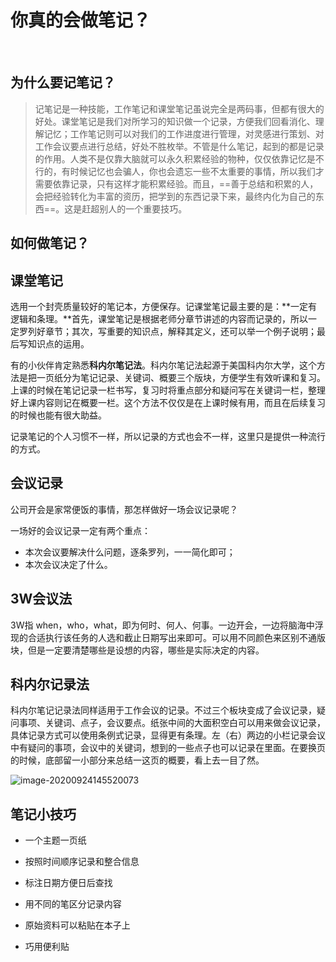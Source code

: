 



# 你真的会做笔记？

​		

## 为什么要记笔记？

> ​		记笔记是一种技能，工作笔记和课堂笔记虽说完全是两码事，但都有很大的好处。课堂笔记是我们对所学习的知识做一个记录，方便我们回看消化、理解记忆；工作笔记则可以对我们的工作进度进行管理，对灵感进行策划、对工作会议要点进行总结，好处不胜枚举。不管是什么笔记，起到的都是记录的作用。
> ​    	人类不是仅靠大脑就可以永久积累经验的物种，仅仅依靠记忆是不行的，有时候记忆也会骗人，你也会遗忘一些不太重要的事情，所以我们才需要依靠记录，只有这样才能积累经验。而且，==善于总结和积累的人，会把经验转化为丰富的资历，把学到的东西记录下来，最终内化为自己的东西==。这是赶超别人的一个重要技巧。



## 如何做笔记？

## 课堂笔记

选用一个封壳质量较好的笔记本，方便保存。记课堂笔记最主要的是：**一定有逻辑和条理。**首先，课堂笔记是根据老师分章节讲述的内容而记录的，所以一定罗列好章节；其次，写重要的知识点，解释其定义，还可以举一个例子说明；最后写知识点的运用。

​		有的小伙伴肯定熟悉**科内尔笔记法**。科内尔笔记法起源于美国科内尔大学，这个方法是把一页纸分为笔记记录、关键词、概要三个版块，方便学生有效听课和复习。上课的时候在笔记记录一栏书写，复习时将重点部分和疑问写在关键词一栏，整理好上课内容则记在概要一栏。这个方法不仅仅是在上课时候有用，而且在后续复习的时候也能有很大助益。

记录笔记的个人习惯不一样，所以记录的方式也会不一样，这里只是提供一种流行的方式。



## 会议记录

公司开会是家常便饭的事情，那怎样做好一场会议记录呢？

一场好的会议记录一定有两个重点：

* 本次会议要解决什么问题，逐条罗列，一一简化即可；
* 本次会议决定了什么。



## 3W会议法

3W指 when，who，what，即为何时、何人、何事。一边开会，一边将脑海中浮现的合适执行该任务的人选和截止日期写出来即可。可以用不同颜色来区别不通版块，但是一定要清楚哪些是设想的内容，哪些是实际决定的内容。



## 科内尔记录法

科内尔笔记记录法同样适用于工作会议的记录。不过三个板块变成了会议记录，疑问事项、关键词、点子，会议要点。纸张中间的大面积空白可以用来做会议记录，具体记录方式可以使用条例式记录，显得更有条理。左（右）两边的小栏记录会议中有疑问的事项，会议中的关键词，想到的一些点子也可以记录在里面。在要换页的时候，底部留一小部分来总结一这页的概要，看上去一目了然。



![image-20200924145520073](https://i.loli.net/2021/07/09/MOdSZYkVnbxPGCj.png)

## 笔记小技巧

* 一个主题一页纸

* 按照时间顺序记录和整合信息

* 标注日期方便日后查找

* 用不同的笔区分记录内容

* 原始资料可以粘贴在本子上

* 巧用便利贴

